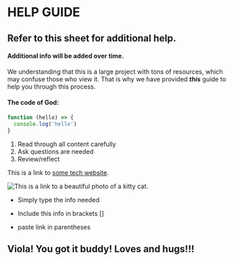 # HELP GUIDE
## Refer to this sheet for additional help.

#### Additional info will be added over time.

We understanding that this is a large project with tons of resources, which may confuse those who view it. That is why we have provided **_this_** guide to help you through this process. 

#### **The code of God:**
```javascript
function (hello) => {
  console.log('hello')
}
```

1. Read through all content carefully
1. Ask questions are needed
1. Review/reflect

This is a link to [some tech website](https://automat.ai/).

![This is a link to a beautiful photo of a kitty cat.](https://images.unsplash.com/photo-1511044568932-338cba0ad803?ixid=MnwxMjA3fDB8MHxwaG90by1wYWdlfHx8fGVufDB8fHx8&ixlib=rb-1.2.1&auto=format&fit=crop&w=1350&q=80)
- Simply type the info needed
* Include this info in brackets []
- paste link in parentheses

## Viola! You got it buddy! Loves and hugs!!!